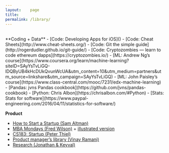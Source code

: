 ```yaml
---
layout:    page
title:     
permalink: /library/
---
```


<br>
**Coding + Data**
- [Code: Developing Apps for iOS]()
- [Code: Cheat Sheets](http://www.cheat-sheets.org/)
- [Code: Git the simple guide](http://rogerdudler.github.io/git-guide/)
- [Code: Cryptozombies — learn to code ethereum dapps](https://cryptozombies.io/)
- [ML: Andrew Ng’s course](https://www.coursera.org/learn/machine-learning?siteID=SAyYsTvLiGQ-lDQByUB4kHcDUkQvunWcUA&utm_content=10&utm_medium=partners&utm_source=linkshare&utm_campaign=SAyYsTvLiGQ)
- [ML: John Paisley’s course](https://www.class-central.com/mooc/7231/edx-machine-learning)
- [Pandas:  jvns Pandas cookbook](https://github.com/jvns/pandas-cookbook)
- [Python: Chris Albon](https://chrisalbon.com/#Python)
- [Stats: Stats for software](https://www.paypal-engineering.com/2016/04/11/statistics-for-software/)

**Product**
- [How to Start a Startup (Sam Altman)](http://startupclass.samaltman.com/)
- [MBA Mondays (Fred Wilson)](http://avc.com/archive/#mba_mondays_archive) + [illustrated version](http://www.mba-mondays-illustrated.com/)
- [CS183: Startup (Peter Thiel)](http://blakemasters.com/peter-thiels-cs183-startup)
- [Product manager’s library (Vinay Ramani)](https://medium.com/@VinayRamani/product-manager-s-library-e5137a8c249c)
- [Research (Jonathan & Keyval)](https://docs.google.com/document/d/1PUGp5VrFfRl0f3PUuHxyNSkPbhGcVLnDyj_ybQtEsR8/edit?authkey=CKn65S8)

<br/>
<br/>
<br/>
<br/>
<br/>
<br/>
<br/>
<br/>
<br/>
<br/>
<br/>
